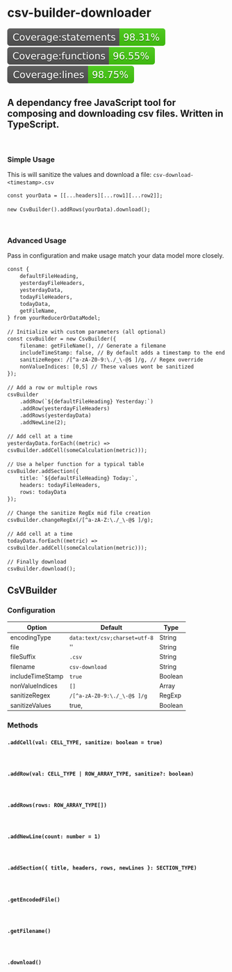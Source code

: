 # csv-builder-downloader

![Coverage statements](coverage/badge-statements.svg)
![Coverage functions](coverage/badge-functions.svg)
![Coverage lines](coverage/badge-lines.svg)

## A dependancy free JavaScript tool for composing and downloading csv files. Written in TypeScript.

<br />

### Simple Usage

This is will sanitize the values and download a file: `csv-download-<timestamp>.csv`

```
const yourData = [[...headers][...row1][...row2]];

new CsvBuilder().addRows(yourData).download();
```

<br />

### Advanced Usage

Pass in configuration and make usage match your data model more closely.

```
const {
    defaultFileHeading,
    yesterdayFileHeaders,
    yesterdayData,
    todayFileHeaders,
    todayData,
    getFileName,
} from yourReducerOrDataModel;

// Initialize with custom parameters (all optional)
const csvBuilder = new CsvBuilder({
    filename: getFileName(), // Generate a filemane
    includeTimeStamp: false, // By default adds a timestamp to the end
    sanitizeRegex: /[^a-zA-Z0-9:\./_\-@$ ]/g, // Regex override
    nonValueIndices: [0,5] // These values wont be sanitized
});

// Add a row or multiple rows
csvBuilder
    .addRow(`${defaultFileHeading} Yesterday:`)
    .addRow(yesterdayFileHeaders)
    .addRows(yesterdayData)
    .addNewLine(2);

// Add cell at a time
yesterdayData.forEach((metric) => csvBuilder.addCell(someCalculation(metric)));

// Use a helper function for a typical table
csvBuilder.addSection({
    title: `${defaultFileHeading} Today:`,
    headers: todayFileHeaders,
    rows: todayData
});

// Change the sanitize RegEx mid file creation
csvBuilder.changeRegEx(/[^a-zA-Z:\./_\-@$ ]/g);

// Add cell at a time
todayData.forEach((metric) => csvBuilder.addCell(someCalculation(metric)));

// Finally download
csvBuilder.download();

```

## CsVBuilder

### Configuration

| Option           | Default                       | Type    |
| ---------------- | ----------------------------- | ------- |
| encodingType     | `data:text/csv;charset=utf-8` | String  |
| file             | ''                            | String  |
| fileSuffix       | `.csv`                        | String  |
| filename         | `csv-download`                | String  |
| includeTimeStamp | `true`                        | Boolean |
| nonValueIndices  | `[]`                          | Array   |
| sanitizeRegex    | `/[^a-zA-Z0-9:\./_\-@$ ]/g`   | RegExp  |
| sanitizeValues   | true,                         | Boolean |

### Methods

#### `.addCell(val: CELL_TYPE, sanitize: boolean = true)`

<br />

#### `.addRow(val: CELL_TYPE | ROW_ARRAY_TYPE, sanitize?: boolean)`

<br />

#### `.addRows(rows: ROW_ARRAY_TYPE[])`

<br />

#### `.addNewLine(count: number = 1)`

<br />

#### `.addSection({ title, headers, rows, newLines }: SECTION_TYPE)`

<br />

#### `.getEncodedFile()`

<br />

#### `.getFilename()`

<br />

#### `.download()`

<br />
